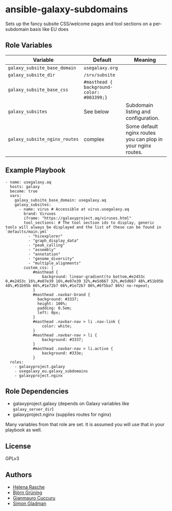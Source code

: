 # ansible-galaxy-subdomains

Sets up the fancy subsite CSS/welcome pages and tool sections on a per-subdomain basis like EU does

## Role Variables

Variable | Default | Meaning
-- | -- | --
`galaxy_subsite_base_domain` | `usegalaxy.org`
`galaxy_subsite_dir` | `/srv/subsite`
`galaxy_subsite_base_css` | `#masthead { background-color: #003399;}` |
`galaxy_subsites` | See below | Subdomain listing and configuration.
`galaxy_subsite_nginx_routes` | complex | Some default nginx routes you can plop in your nginx routes.


## Example Playbook

```
- name: usegalaxy.aq
  hosts: galaxy
  become: true
  vars:
    galaxy_subsite_base_domain: usegalaxy.aq
    galaxy_subsites:
      - name: virus # Accessible at virus.usegalaxy.aq
        brand: Viruses
        iframe: "https://galaxyproject.aq/viruses.html"
        tool_sections: # The tool section ids to display, generic tools will always be displayed and the list of these can be found in `defaults/main.yml`
          - "hicexplorer"
          - "graph_display_data"
          - "peak_calling"
          - "assembly"
          - "annotation"
          - "genome_diversity"
          - "multiple_alignments"
        custom_css: |
            #masthead {
                background: linear-gradient(to bottom,#e2453c 0,#e2453c 16%,#e07e39 16%,#e07e39 32%,#e5d667 32%,#e5d667 48%,#51b95b 48%,#51b95b 66%,#1e72b7 66%,#1e72b7 86%,#6f5ba7 86%) no-repeat;
            }
            #masthead .navbar-brand {
              background: #3337;
              height: 100%;
              padding: 0.5em;
              left: 0px;
            }
            #masthead .navbar-nav > li .nav-link {
                color: white;
            }
            #masthead .navbar-nav > li {
                background: #3337;
            }
            #masthead .navbar-nav > li.active {
                background: #333e;
            }
  roles:
    - galaxyproject.galaxy
    - usegalaxy_eu.galaxy_subdomains
    - galaxyproject.nginx
```

## Role Dependencies

- galaxyproject.galaxy (depends on Galaxy variables like `galaxy_server_dir`)
- galaxyproject.nginx (supplies routes for nginx)

Many variables from that role are set. It is assumed you will use that in your playbook as well.

## License

GPLv3

## Authors

- [Helena Rasche](@hexylena)
- [Björn Grüning](@bgruening)
- [Gianmauro Cuccuru](@gmauro)
- [Simon Gladman](@slugger70)
